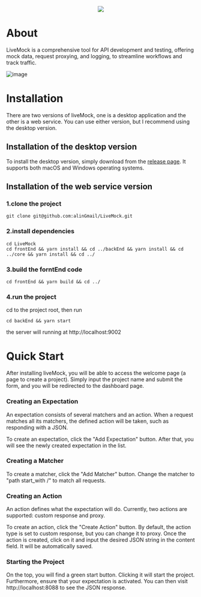 
<p align="center">
  <img src="https://github.com/alinGmail/LiveMock/blob/main/img/icon_128x128.png"
    srcset="https://github.com/alinGmail/LiveMock/blob/main/img/icon_128x128.png 1x,https://github.com/alinGmail/LiveMock/blob/main/img/icon_128x128@2x.png 2x"
    />
</p>

# About
LiveMock is a comprehensive tool for API development and testing, offering mock data, request proxying, and logging, to streamline workflows and track traffic.

![image](https://github.com/alinGmail/LiveMock/blob/main/img/pic1.png)


# Installation


There are two versions of liveMock, one is a desktop application and the other is a web service. You can use either version, but I recommend using the desktop version.

## Installation of the desktop version
To install the desktop version, simply download from the [release page](https://github.com/alinGmail/LiveMock/releases). It supports both macOS and Windows operating systems.

## Installation of the web service version
### 1.clone the project
```
git clone git@github.com:alinGmail/LiveMock.git
```

### 2.install dependencies
```
cd LiveMock
cd frontEnd && yarn install && cd ../backEnd && yarn install && cd ../core && yarn install && cd ../
```


### 3.build the forntEnd code
```
cd frontEnd && yarn build && cd ../
```

### 4.run the project
cd to the project root, then run
```
cd backEnd && yarn start
```
the server will running at http://localhost:9002 


# Quick Start
After installing liveMock, you will be able to access the welcome page (a page to create a project). Simply input the project name and submit the form, and you will be redirected to the dashboard page.

### Creating an Expectation
An expectation consists of several matchers and an action. When a request matches all its matchers, the defined action will be taken, such as responding with a JSON.

To create an expectation, click the "Add Expectation" button. After that, you will see the newly created expectation in the list.

### Creating a Matcher
To create a matcher, click the "Add Matcher" button. Change the matcher to "path start_with /" to match all requests.

### Creating an Action
An action defines what the expectation will do. Currently, two actions are supported: custom response and proxy. 

To create an action, click the "Create Action" button. By default, the action type is set to custom response, but you can change it to proxy. Once the action is created, click on it and input the desired JSON string in the content field. It will be automatically saved.

### Starting the Project
On the top, you will find a green start button. Clicking it will start the project. Furthermore, ensure that your expectation is activated. You can then visit http://localhost:8088 to see the JSON response.

